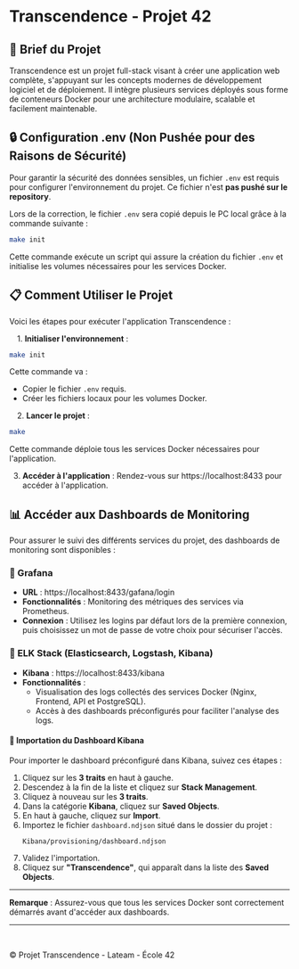# Transcendence - Projet 42

## 🚀 Brief du Projet
Transcendence est un projet full-stack visant à créer une application web complète, s'appuyant sur les concepts modernes de développement logiciel et de déploiement. Il intègre plusieurs services déployés sous forme de conteneurs Docker pour une architecture modulaire, scalable et facilement maintenable.

## 🔒 Configuration .env (Non Pushée pour des Raisons de Sécurité)
Pour garantir la sécurité des données sensibles, un fichier `.env` est requis pour configurer l'environnement du projet. Ce fichier n'est **pas pushé sur le repository**.

Lors de la correction, le fichier `.env` sera copié depuis le PC local grâce à la commande suivante :

```bash
make init
```

Cette commande exécute un script qui assure la création du fichier `.env` et initialise les volumes nécessaires pour les services Docker.

## 📋 Comment Utiliser le Projet
Voici les étapes pour exécuter l'application Transcendence :

&emsp;1. **Initialiser l'environnement** :
   ```bash
   make init
   ```
   Cette commande va :
   - Copier le fichier `.env` requis.
   - Créer les fichiers locaux pour les volumes Docker.

&emsp;2. **Lancer le projet** :
   ```bash
   make
   ```
   Cette commande déploie tous les services Docker nécessaires pour l'application.

3. **Accéder à l'application** :
   Rendez-vous sur https://localhost:8433 pour accéder à l'application.

## 📊 Accéder aux Dashboards de Monitoring
Pour assurer le suivi des différents services du projet, des dashboards de monitoring sont disponibles :

### 🔹 Grafana
- **URL** : https://localhost:8433/gafana/login
- **Fonctionnalités** : Monitoring des métriques des services via Prometheus.
- **Connexion** : Utilisez les logins par défaut lors de la première connexion, puis choisissez un mot de passe de votre choix pour sécuriser l'accès.


### 🔹 ELK Stack (Elasticsearch, Logstash, Kibana)
- **Kibana** : https://localhost:8433/kibana
- **Fonctionnalités** :
  - Visualisation des logs collectés des services Docker (Nginx, Frontend, API et PostgreSQL).
  - Accès à des dashboards préconfigurés pour faciliter l'analyse des logs.

#### 🚀 Importation du Dashboard Kibana
Pour importer le dashboard préconfiguré dans Kibana, suivez ces étapes :

   1. Cliquez sur les **3 traits** en haut à gauche.
   2. Descendez à la fin de la liste et cliquez sur **Stack Management**.
   3. Cliquez à nouveau sur les **3 traits**.
   4. Dans la catégorie **Kibana**, cliquez sur **Saved Objects**.
   5. En haut à gauche, cliquez sur **Import**.
   6. Importez le fichier `dashboard.ndjson` situé dans le dossier du projet :
      ```
      Kibana/provisioning/dashboard.ndjson
      ```
   7. Validez l'importation.
   8. Cliquez sur **"Transcendence"**, qui apparaît dans la liste des **Saved Objects**.
&nbsp;
---

**Remarque** : Assurez-vous que tous les services Docker sont correctement démarrés avant d'accéder aux dashboards.

---
&nbsp;

© Projet Transcendence - Lateam - École 42
